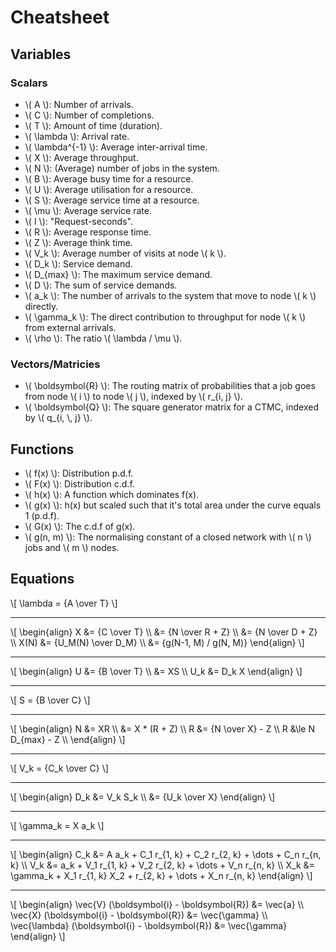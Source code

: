 # Cheatsheet

## Variables

### Scalars

- \\( A \\): Number of arrivals.
- \\( C \\): Number of completions.
- \\( T \\): Amount of time (duration).
- \\( \\lambda \\): Arrival rate.
- \\( \\lambda^{-1} \\): Average inter-arrival time.
- \\( X \\): Average throughput.
- \\( N \\): (Average) number of jobs in the system.
- \\( B \\): Average busy time for a resource.
- \\( U \\): Average utilisation for a resource.
- \\( S \\): Average service time at a resource.
- \\( \\mu \\): Average service rate.
- \\( I \\): "Request-seconds".
- \\( R \\): Average response time.
- \\( Z \\): Average think time.
- \\( V_k \\): Average number of visits at node \\( k \\).
- \\( D_k \\): Service demand.
- \\( D_{max} \\): The maximum service demand.
- \\( D \\): The sum of service demands.
- \\( a_k \\): The number of arrivals to the system that move to node \\( k \\) directly.
- \\( \\gamma_k \\): The direct contribution to throughput for node \\( k \\) from external arrivals.
- \\( \\rho \\): The ratio \\( \\lambda / \\mu \\).

### Vectors/Matricies

- \\( \\boldsymbol{R} \\): The routing matrix of probabilities that a job goes from node \\( i \\) to node \\( j \\), indexed by \\( r_{i, j} \\).
- \\( \\boldsymbol{Q} \\): The square generator matrix for a CTMC, indexed by \\( q_{i, \\, j} \\).

## Functions

- \\( f(x) \\): Distribution p.d.f.
- \\( F(x) \\): Distribution c.d.f.
- \\( h(x) \\): A function which dominates f(x).
- \\( g(x) \\): h(x) but scaled such that it's total area under the curve equals 1 (p.d.f).
- \\( G(x) \\): The c.d.f of g(x).
- \\( g(n, m) \\): The normalising constant of a closed network with \\( n \\) jobs and \\( m \\) nodes.

## Equations

\\[
\\lambda = {A \\over T}
\\]

---

\\[
\\begin{align}
X &= {C \\over T} \\\\
  &= {N \\over R + Z} \\\\
  &= {N \\over D + Z} \\\\
X(N) &= {U_M(N) \\over D_M} \\\\
     &= {g(N-1, M) / g(N, M)}
\\end{align}
\\]

---

\\[
\\begin{align}
U   &= {B \\over T} \\\\
    &= XS \\\\
U_k &= D_k X
\\end{align}
\\]

---

\\[
S = {B \\over C}
\\]

---

\\[
\\begin{align}
N &= XR \\\\
  &= X * (R + Z) \\\\
R &= {N \\over X} - Z \\\\
R &\\le N D_{max} - Z \\\\
\\end{align}
\\]

---

\\[
V_k = {C_k \\over C}
\\]

---

\\[
\\begin{align}
D_k &= V_k S_k \\\\
    &= {U_k \\over X}
\\end{align}
\\]

---

\\[
\\gamma_k = X a_k
\\]

---

\\[
\\begin{align}
C_k &= A a_k + C_1 r_{1, k} + C_2 r_{2, k} + \\dots + C_n r_{n, k} \\\\
V_k &= a_k + V_1 r_{1, k} + V_2 r_{2, k} + \\dots + V_n r_{n, k} \\\\
X_k &= \\gamma_k + X_1 r_{1, k} X_2 + r_{2, k} + \\dots + X_n r_{n, k}
\\end{align}
\\]

---

\\[
\\begin{align}
\\vec{V} (\\boldsymbol{i} - \\boldsymbol{R}) &= \\vec{a} \\\\
\\vec{X} (\\boldsymbol{i} - \\boldsymbol{R}) &= \\vec{\\gamma} \\\\
\\vec{\\lambda} (\\boldsymbol{i} - \\boldsymbol{R}) &= \\vec{\\gamma}
\\end{align}
\\]
